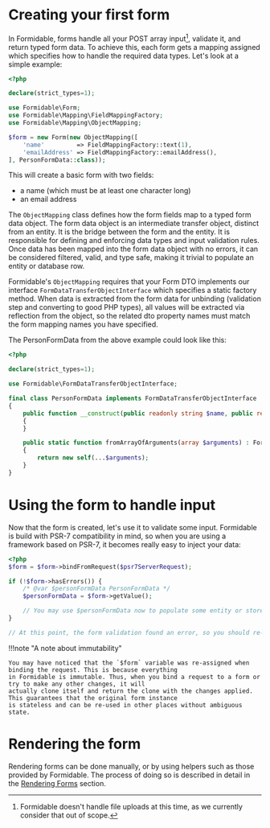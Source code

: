 # Creating your first form

In Formidable, forms handle all your POST array input[^file-uploads], validate it, and return typed form data. To
achieve this, each form gets a mapping assigned which specifies how to handle the required data types. Let's look at a
simple example:

```php
<?php

declare(strict_types=1);

use Formidable\Form;
use Formidable\Mapping\FieldMappingFactory;
use Formidable\Mapping\ObjectMapping;

$form = new Form(new ObjectMapping([
    'name'         => FieldMappingFactory::text(1),
    'emailAddress' => FieldMappingFactory::emailAddress(),
], PersonFormData::class));
```

This will create a basic form with two fields:

- a name (which must be at least one character long)
- an email address

The `ObjectMapping` class defines how the form fields map to a typed form data object. The form data object is an intermediate transfer object, distinct from an entity. It is the bridge between the form and the entity. It is responsible for defining and enforcing data types and input validation rules. Once data has been mapped into the form data object with no errors, it can be considered filtered, valid, and type safe, making it trivial to populate an entity or database row.

Formidable's `ObjectMapping` requires that your Form DTO implements our interface `FormDataTransferObjectInterface` which specifies a static factory method. When data is extracted from the form data for unbinding (validation step and converting to good PHP types), all values will be extracted via reflection from the object, so the related dto property names must match the form mapping names you have specified.

The PersonFormData from the above example could look like this:

```php
<?php

declare(strict_types=1);

use Formidable\FormDataTransferObjectInterface;

final class PersonFormData implements FormDataTransferObjectInterface
{
    public function __construct(public readonly string $name, public readonly string $emailAddress)
    {
    }

    public static function fromArrayOfArguments(array $arguments) : FormDataTransferObjectInterface
    {
        return new self(...$arguments);
    }
}
```
# Using the form to handle input

Now that the form is created, let's use it to validate some input. Formidable is build with PSR-7 compatibility in mind,
so when you are using a framework based on PSR-7, it becomes really easy to inject your data:

```php
<?php
$form = $form->bindFromRequest($psr7ServerRequest);

if (!$form->hasErrors()) {
    /* @var $personFormData PersonFormData */
    $personFormData = $form->getValue();

    // You may use $personFormData now to populate some entity or store the data in a database.
}

// At this point, the form validation found an error, so you should re-display the form.
```

!!!note "A note about immutability"

    You may have noticed that the `$form` variable was re-assigned when binding the request. This is because everything
    in Formidable is immutable. Thus, when you bind a request to a form or try to make any other changes, it will
    actually clone itself and return the clone with the changes applied. This guarantees that the original form instance
    is stateless and can be re-used in other places without ambiguous state.

# Rendering the form

Rendering forms can be done manually, or by using helpers such as those provided by Formidable. The process of doing so
is described in detail in the [Rendering Forms](rendering-forms.md) section.

[^file-uploads]: Formidable doesn't handle file uploads at this time, as we currently consider that out of scope.
